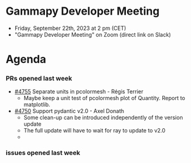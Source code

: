 # Gammapy Developer Meeting

* Friday, September 22th, 2023 at 2 pm (CET)
* "Gammapy Developer Meeting" on Zoom (direct link on Slack)
# Agenda

### PRs opened last week

- [#4755](https://github.com/gammapy/gammapy/pull/4755) Separate units in pcolormesh - Régis Terrier
   - Maybe keep a unit test of pcolormesh plot of Quantity. Report to matplotlib.  
- [#4750](https://github.com/gammapy/gammapy/pull/4750) Support pydantic v2.0 - Axel Donath
   - Some clean-up can be introduced independently of the version update
   - The full update will have to wait for ray to update to v2.0
   -     
   
### issues opened last week

